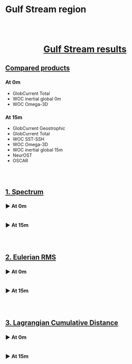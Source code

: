 
# Gulf Stream region

<br>

<br>


<div class="alert alert-block alert-success">
<h1><center> <u> Gulf Stream results </u> </center></h1>  
</div>


## <u> Compared products </u> 


<h3>
At 0m 
</h3> 
    <ul>   
        <li> GlobCurrent Total </li> 
        <li> WOC inertial global 0m </li>
        <li> WOC Omega-3D  </li>
    </ul>  

<h3>
At 15m 
</h3> 
    <ul>  
        <li> GlobCurrent Geostrophic </li> 
        <li> GlobCurrent Total </li>
        <li> WOC SST-SSH </li>
        <li> WOC Omega-3D  </li>
        <li> WOC inertial global 15m </li>
        <li> NeurOST </li>
        <li> OSCAR </li>
    </ul>  
  


<style>
     details > summary {
      list-style: none;
    }
    details > summary::-webkit-details-marker {
      display: none;
    }
</style>

<br>

<br>


<h2><u> 1. Spectrum </u></h2>



<details>
    <summary><h3> ▶️ At 0m</h3></summary>



![png](nb_wocproducts_Gulfstream_files/nb_wocproducts_Gulfstream_10_0.png)


</details> 

<details>
    <summary><h3> ▶️ At 15m</h3> </summary>
 


![png](nb_wocproducts_Gulfstream_files/nb_wocproducts_Gulfstream_12_0.png)



</details>
 

<br>

<br>

<h2><u> 2. Eulerian RMS </u></h2>



<details> 
    <summary><h3> ▶️ At 0m</h3></summary>

<br>

<h4>Norm errors</h4>




<table width=100%>
<tr>
<td><b>Mean</b></td>
<td>Norm Quadratic Error (%)</td>
<td>Norm Correlation</td>
<td>Norm Explained Variance (%)</td>
<td>Norm RMSD</td>
<td>Number of Points</td>
</tr>
<tr>
<td><b>GlobCurrent Total</b></td>
<td>36.575</td>
<td>0.813</td>
<td>69.040</td>
<td>0.262</td>
<td>103022.000</td>
</tr>
<tr>
<td><b>WOC-Omega3D</b></td>
<td>42.604</td>
<td>0.757</td>
<td>60.487</td>
<td>0.306</td>
<td>93656.000</td>
</tr>
<tr>
<td><b>WOC inertial global 00m</b></td>
<td>35.563</td>
<td>0.816</td>
<td>70.314</td>
<td>0.254</td>
<td>103008.000</td>
</tr>
</table>





<br>

<h4>Eastward errors</h4>






<table width=100%>
<tr>
<td><b>Mean</b></td>
<td>Eastward Quadratic Error (%)</td>
<td>Eastward Correlation</td>
<td>Eastward Explained Variance (%)</td>
<td>Eastward RMSD</td>
<td>Number of Points</td>
</tr>
<tr>
<td><b>GlobCurrent Total</b></td>
<td>46.839</td>
<td>0.870</td>
<td>73.374</td>
<td>0.246</td>
<td>103022.000</td>
</tr>
<tr>
<td><b>WOC-Omega3D</b></td>
<td>50.965</td>
<td>0.843</td>
<td>65.576</td>
<td>0.273</td>
<td>93656.000</td>
</tr>
<tr>
<td><b>WOC inertial global 00m</b></td>
<td>45.721</td>
<td>0.875</td>
<td>76.379</td>
<td>0.240</td>
<td>103008.000</td>
</tr>
</table>





<br>

<h4>Northward errors</h4>






<table width=100%>
<tr>
<td><b>Mean</b></td>
<td>Northward Quadratic Error (%)</td>
<td>Northward Correlation</td>
<td>Northward Explained Variance (%)</td>
<td>Northward RMSD</td>
<td>Number of Points</td>
</tr>
<tr>
<td><b>GlobCurrent Total</b></td>
<td>52.415</td>
<td>0.849</td>
<td>71.322</td>
<td>0.254</td>
<td>103022.000</td>
</tr>
<tr>
<td><b>WOC-Omega3D</b></td>
<td>61.449</td>
<td>0.788</td>
<td>61.165</td>
<td>0.294</td>
<td>93656.000</td>
</tr>
<tr>
<td><b>WOC inertial global 00m</b></td>
<td>51.101</td>
<td>0.858</td>
<td>74.310</td>
<td>0.248</td>
<td>103008.000</td>
</tr>
</table>




<br>

<h4>Standard deviation error</h4>






<table width=100%>
<tr>
<td><b>STD</b></td>
<td>Direction difference</td>
<td>Number of Points</td>
</tr>
<tr>
<td><b>GlobCurrent Total</b></td>
<td>42.638</td>
<td>103022.000</td>
</tr>
<tr>
<td><b>WOC-Omega3D</b></td>
<td>44.510</td>
<td>93656.000</td>
</tr>
<tr>
<td><b>WOC inertial global 00m</b></td>
<td>42.407</td>
<td>103008.000</td>
</tr>
</table>



<br>

<h4>Binned plots</h4>

    
    




<br><center></b>Results for diagnostic RMSD</b></center>



<b>GlobCurrents Total</b>



![png](nb_wocproducts_Gulfstream_files/nb_wocproducts_Gulfstream_26_3.png)



<b>WOC-Omega3D</b>



![png](nb_wocproducts_Gulfstream_files/nb_wocproducts_Gulfstream_26_5.png)



<b>WOC inertial global 00m</b>



![png](nb_wocproducts_Gulfstream_files/nb_wocproducts_Gulfstream_26_7.png)


    
    




<br><center></b>Results for diagnostic Correlation</b></center>



<b>GlobCurrents Total</b>



![png](nb_wocproducts_Gulfstream_files/nb_wocproducts_Gulfstream_26_11.png)



<b>WOC-Omega3D</b>



![png](nb_wocproducts_Gulfstream_files/nb_wocproducts_Gulfstream_26_13.png)



<b>WOC inertial global 00m</b>



![png](nb_wocproducts_Gulfstream_files/nb_wocproducts_Gulfstream_26_15.png)


    
    




<br><center></b>Results for diagnostic Explained Variance (%)</b></center>



<b>GlobCurrents Total</b>



![png](nb_wocproducts_Gulfstream_files/nb_wocproducts_Gulfstream_26_19.png)



<b>WOC-Omega3D</b>



![png](nb_wocproducts_Gulfstream_files/nb_wocproducts_Gulfstream_26_21.png)



<b>WOC inertial global 00m</b>



![png](nb_wocproducts_Gulfstream_files/nb_wocproducts_Gulfstream_26_23.png)


    
    




<br><center></b>Results for diagnostic Quadratic Error (%)</b></center>



<b>GlobCurrents Total</b>



![png](nb_wocproducts_Gulfstream_files/nb_wocproducts_Gulfstream_26_27.png)



<b>WOC-Omega3D</b>



![png](nb_wocproducts_Gulfstream_files/nb_wocproducts_Gulfstream_26_29.png)



<b>WOC inertial global 00m</b>



![png](nb_wocproducts_Gulfstream_files/nb_wocproducts_Gulfstream_26_31.png)


</details> 

<details>
    <summary><h3> ▶️ At 15m</h3></summary>


<br>

<h4>Norm errors</h4>






<table width=100%>
<tr>
<td><b>Mean</b></td>
<td>Norm Quadratic Error (%)</td>
<td>Norm Correlation</td>
<td>Norm Explained Variance (%)</td>
<td>Norm RMSD</td>
<td>Number of Points</td>
</tr>
<tr>
<td><b>GlobCurrent Geostrophic</b></td>
<td>52.812</td>
<td>0.630</td>
<td>57.154</td>
<td>0.266</td>
<td>51943.000</td>
</tr>
<tr>
<td><b>GlobCurrent Total</b></td>
<td>51.551</td>
<td>0.639</td>
<td>57.464</td>
<td>0.260</td>
<td>50016.000</td>
</tr>
<tr>
<td><b>WOC SST-SSH</b></td>
<td>57.433</td>
<td>0.571</td>
<td>50.292</td>
<td>0.286</td>
<td>43880.000</td>
</tr>
<tr>
<td><b>WOC inertial global 15m</b></td>
<td>50.764</td>
<td>0.646</td>
<td>58.337</td>
<td>0.256</td>
<td>50016.000</td>
</tr>
<tr>
<td><b>WOC Omega-3D</b></td>
<td>57.558</td>
<td>0.558</td>
<td>45.312</td>
<td>0.287</td>
<td>43880.000</td>
</tr>
<tr>
<td><b>NeurOST</b></td>
<td>50.832</td>
<td>0.690</td>
<td>66.189</td>
<td>0.256</td>
<td>51908.000</td>
</tr>
</table>




<br>

<h4>Eastward errors</h4>






<table width=100%>
<tr>
<td><b>Mean</b></td>
<td>Eastward Quadratic Error (%)</td>
<td>Eastward Correlation</td>
<td>Eastward Explained Variance (%)</td>
<td>Eastward RMSD</td>
<td>Number of Points</td>
</tr>
<tr>
<td><b>GlobCurrent Geostrophic</b></td>
<td>67.125</td>
<td>0.740</td>
<td>61.314</td>
<td>0.238</td>
<td>51943.000</td>
</tr>
<tr>
<td><b>GlobCurrent Total</b></td>
<td>66.044</td>
<td>0.749</td>
<td>62.690</td>
<td>0.235</td>
<td>50016.000</td>
</tr>
<tr>
<td><b>WOC SST-SSH</b></td>
<td>69.405</td>
<td>0.718</td>
<td>58.050</td>
<td>0.246</td>
<td>43880.000</td>
</tr>
<tr>
<td><b>WOC inertial global 15m</b></td>
<td>65.414</td>
<td>0.759</td>
<td>64.594</td>
<td>0.232</td>
<td>50016.000</td>
</tr>
<tr>
<td><b>WOC Omega-3D</b></td>
<td>68.148</td>
<td>0.729</td>
<td>53.346</td>
<td>0.241</td>
<td>43880.000</td>
</tr>
<tr>
<td><b>NeurOST</b></td>
<td>62.921</td>
<td>0.778</td>
<td>67.795</td>
<td>0.223</td>
<td>51908.000</td>
</tr>
</table>




<br>

<h4>Northward errors</h4>






<table width=100%>
<tr>
<td><b>Mean</b></td>
<td>Northward Quadratic Error (%)</td>
<td>Northward Correlation</td>
<td>Northward Explained Variance (%)</td>
<td>Northward RMSD</td>
<td>Number of Points</td>
</tr>
<tr>
<td><b>GlobCurrent Geostrophic</b></td>
<td>70.638</td>
<td>0.715</td>
<td>57.794</td>
<td>0.253</td>
<td>51943.000</td>
</tr>
<tr>
<td><b>GlobCurrent Total</b></td>
<td>69.609</td>
<td>0.724</td>
<td>59.215</td>
<td>0.249</td>
<td>50016.000</td>
</tr>
<tr>
<td><b>WOC SST-SSH</b></td>
<td>73.304</td>
<td>0.685</td>
<td>51.841</td>
<td>0.257</td>
<td>43880.000</td>
</tr>
<tr>
<td><b>WOC inertial global 15m</b></td>
<td>68.940</td>
<td>0.735</td>
<td>61.287</td>
<td>0.247</td>
<td>50016.000</td>
</tr>
<tr>
<td><b>WOC Omega-3D</b></td>
<td>76.700</td>
<td>0.654</td>
<td>48.572</td>
<td>0.269</td>
<td>43880.000</td>
</tr>
<tr>
<td><b>NeurOST</b></td>
<td>65.033</td>
<td>0.763</td>
<td>61.323</td>
<td>0.233</td>
<td>51908.000</td>
</tr>
</table>



<br>

<h4>Standard deviation error</h4>




<table width=100%>
<tr>
<td><b>STD</b></td>
<td>Direction difference</td>
<td>Number of Points</td>
</tr>
<tr>
<td><b>GlobCurrent Geostrophic</b></td>
<td>43.021</td>
<td>51943.000</td>
</tr>
<tr>
<td><b>GlobCurrent Total</b></td>
<td>42.721</td>
<td>50016.000</td>
</tr>
<tr>
<td><b>WOC SST-SSH</b></td>
<td>43.550</td>
<td>43880.000</td>
</tr>
<tr>
<td><b>WOC inertial global 15m</b></td>
<td>42.992</td>
<td>50016.000</td>
</tr>
<tr>
<td><b>WOC Omega-3D</b></td>
<td>43.676</td>
<td>43880.000</td>
</tr>
<tr>
<td><b>NeurOST</b></td>
<td>43.830</td>
<td>51908.000</td>
</tr>
</table>



<br>

<h4>Binned plots</h4>

    
    




<br><center><b>Results for diagnostic RMSD</b></center>



<b>GlobCurrents Total</b>



![png](nb_wocproducts_Gulfstream_files/nb_wocproducts_Gulfstream_38_3.png)



<b>GlobCurrents</b>



![png](nb_wocproducts_Gulfstream_files/nb_wocproducts_Gulfstream_38_5.png)



<b>WOC SST-SSH</b>



![png](nb_wocproducts_Gulfstream_files/nb_wocproducts_Gulfstream_38_7.png)



<b>WOC inertial global 1h</b>



![png](nb_wocproducts_Gulfstream_files/nb_wocproducts_Gulfstream_38_9.png)



<b>WOC Omega-3D</b>



![png](nb_wocproducts_Gulfstream_files/nb_wocproducts_Gulfstream_38_11.png)



<b>NeurOST</b>



![png](nb_wocproducts_Gulfstream_files/nb_wocproducts_Gulfstream_38_13.png)


    
    




<br><center><b>Results for diagnostic Correlation</b></center>



<b>GlobCurrents Total</b>



![png](nb_wocproducts_Gulfstream_files/nb_wocproducts_Gulfstream_38_17.png)



<b>GlobCurrents</b>



![png](nb_wocproducts_Gulfstream_files/nb_wocproducts_Gulfstream_38_19.png)



<b>WOC SST-SSH</b>



![png](nb_wocproducts_Gulfstream_files/nb_wocproducts_Gulfstream_38_21.png)



<b>WOC inertial global 1h</b>



![png](nb_wocproducts_Gulfstream_files/nb_wocproducts_Gulfstream_38_23.png)



<b>WOC Omega-3D</b>



![png](nb_wocproducts_Gulfstream_files/nb_wocproducts_Gulfstream_38_25.png)



<b>NeurOST</b>



![png](nb_wocproducts_Gulfstream_files/nb_wocproducts_Gulfstream_38_27.png)


    
    




<br><center><b>Results for diagnostic Explained Variance (%)</b></center>



<b>GlobCurrents Total</b>



![png](nb_wocproducts_Gulfstream_files/nb_wocproducts_Gulfstream_38_31.png)



<b>GlobCurrents</b>



![png](nb_wocproducts_Gulfstream_files/nb_wocproducts_Gulfstream_38_33.png)



<b>WOC SST-SSH</b>



![png](nb_wocproducts_Gulfstream_files/nb_wocproducts_Gulfstream_38_35.png)



<b>WOC inertial global 1h</b>



![png](nb_wocproducts_Gulfstream_files/nb_wocproducts_Gulfstream_38_37.png)



<b>WOC Omega-3D</b>



![png](nb_wocproducts_Gulfstream_files/nb_wocproducts_Gulfstream_38_39.png)



<b>NeurOST</b>



![png](nb_wocproducts_Gulfstream_files/nb_wocproducts_Gulfstream_38_41.png)


    
    




<br><center><b>Results for diagnostic Quadratic Error (%)</b></center>



<b>GlobCurrents Total</b>



![png](nb_wocproducts_Gulfstream_files/nb_wocproducts_Gulfstream_38_45.png)



<b>GlobCurrents</b>



![png](nb_wocproducts_Gulfstream_files/nb_wocproducts_Gulfstream_38_47.png)



<b>WOC SST-SSH</b>



![png](nb_wocproducts_Gulfstream_files/nb_wocproducts_Gulfstream_38_49.png)



<b>WOC inertial global 1h</b>



![png](nb_wocproducts_Gulfstream_files/nb_wocproducts_Gulfstream_38_51.png)



<b>WOC Omega-3D</b>



![png](nb_wocproducts_Gulfstream_files/nb_wocproducts_Gulfstream_38_53.png)



<b>NeurOST</b>



![png](nb_wocproducts_Gulfstream_files/nb_wocproducts_Gulfstream_38_55.png)


</details>


<br>

<br>

<h2><u> 3. Lagrangian Cumulative Distance</u></h2>



<details>
    <summary><h3> ▶️ At 0m</h3></summary>
 


    <Figure size 640x480 with 0 Axes>



![png](nb_wocproducts_Gulfstream_files/nb_wocproducts_Gulfstream_42_1.png)


</details>


<details>
    <summary><h3> ▶️ At 15m</h3></summary>




    <Figure size 640x480 with 0 Axes>



![png](nb_wocproducts_Gulfstream_files/nb_wocproducts_Gulfstream_44_1.png)


</details> 

<br>

<br>
 
